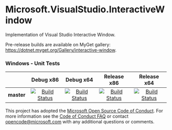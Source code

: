 # Microsoft.VisualStudio.InteractiveWindow

Implementation of Visual Studio Interactive Window. 

Pre-release builds are available on MyGet gallery: https://dotnet.myget.org/Gallery/interactive-window.

[//]: # (Begin current test results)

### Windows - Unit Tests
||Debug x86|Debug x64|Release x86|Release x64|
|:--:|:--:|:--:|:--:|:--:|
|**master**|[![Build Status](https://ci.dot.net/job/dotnet_interactive-window/job/master/job/windows_debug_unit32/badge/icon)](https://ci.dot.net/job/dotnet_interactive-window/job/master/job/windows_debug_unit32/)|[![Build Status](https://ci.dot.net/job/dotnet_interactive-window/job/master/job/windows_debug_unit64/badge/icon)](https://ci.dot.net/job/dotnet_interactive-window/job/master/job/windows_debug_unit64/)|[![Build Status](https://ci.dot.net/job/dotnet_interactive-window/job/master/job/windows_release_unit32/badge/icon)](https://ci.dot.net/job/dotnet_interactive-window/job/master/job/windows_release_unit32/)|[![Build Status](https://ci.dot.net/job/dotnet_interactive-window/job/master/job/windows_release_unit64/badge/icon)](https://ci.dot.net/job/dotnet_interactive-window/job/master/job/windows_release_unit64/)

[//]: # (End current test results)

This project has adopted the [Microsoft Open Source Code of Conduct](https://opensource.microsoft.com/codeofconduct/).  For more information see the [Code of Conduct FAQ](https://opensource.microsoft.com/codeofconduct/faq/) or contact [opencode@microsoft.com](mailto:opencode@microsoft.com) with any additional questions or comments.


